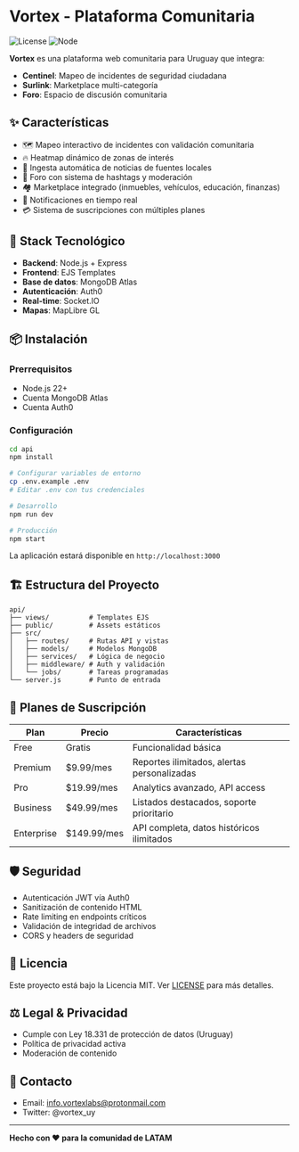 # Vortex - Plataforma Comunitaria

![License](https://img.shields.io/badge/license-MIT-blue.svg)
![Node](https://img.shields.io/badge/node-22+-green.svg)

**Vortex** es una plataforma web comunitaria para Uruguay que integra:
- **Centinel**: Mapeo de incidentes de seguridad ciudadana
- **Surlink**: Marketplace multi-categoría
- **Foro**: Espacio de discusión comunitaria

## ✨ Características

- 🗺️ Mapeo interactivo de incidentes con validación comunitaria
- 🔥 Heatmap dinámico de zonas de interés
- 📰 Ingesta automática de noticias de fuentes locales
- 💬 Foro con sistema de hashtags y moderación
- 🏘️ Marketplace integrado (inmuebles, vehículos, educación, finanzas)
- 🔔 Notificaciones en tiempo real
- 💳 Sistema de suscripciones con múltiples planes

## 🚀 Stack Tecnológico

- **Backend**: Node.js + Express
- **Frontend**: EJS Templates
- **Base de datos**: MongoDB Atlas
- **Autenticación**: Auth0
- **Real-time**: Socket.IO
- **Mapas**: MapLibre GL

## 📦 Instalación

### Prerrequisitos

- Node.js 22+
- Cuenta MongoDB Atlas
- Cuenta Auth0

### Configuración

```bash
cd api
npm install

# Configurar variables de entorno
cp .env.example .env
# Editar .env con tus credenciales

# Desarrollo
npm run dev

# Producción
npm start
```

La aplicación estará disponible en `http://localhost:3000`

## 🏗️ Estructura del Proyecto

```
api/
├── views/          # Templates EJS
├── public/         # Assets estáticos
├── src/
│   ├── routes/     # Rutas API y vistas
│   ├── models/     # Modelos MongoDB
│   ├── services/   # Lógica de negocio
│   ├── middleware/ # Auth y validación
│   └── jobs/       # Tareas programadas
└── server.js       # Punto de entrada
```

## 🎯 Planes de Suscripción

| Plan | Precio | Características |
|------|--------|----------------|
| Free | Gratis | Funcionalidad básica |
| Premium | $9.99/mes | Reportes ilimitados, alertas personalizadas |
| Pro | $19.99/mes | Analytics avanzado, API access |
| Business | $49.99/mes | Listados destacados, soporte prioritario |
| Enterprise | $149.99/mes | API completa, datos históricos ilimitados |

## 🛡️ Seguridad

- Autenticación JWT vía Auth0
- Sanitización de contenido HTML
- Rate limiting en endpoints críticos
- Validación de integridad de archivos
- CORS y headers de seguridad

## 📜 Licencia

Este proyecto está bajo la Licencia MIT. Ver [LICENSE](LICENSE) para más detalles.

## ⚖️ Legal & Privacidad

- Cumple con Ley 18.331 de protección de datos (Uruguay)
- Política de privacidad activa
- Moderación de contenido

## 📧 Contacto

- Email: info.vortexlabs@protonmail.com
- Twitter: @vortex_uy

---

**Hecho con ❤️ para la comunidad de LATAM**
